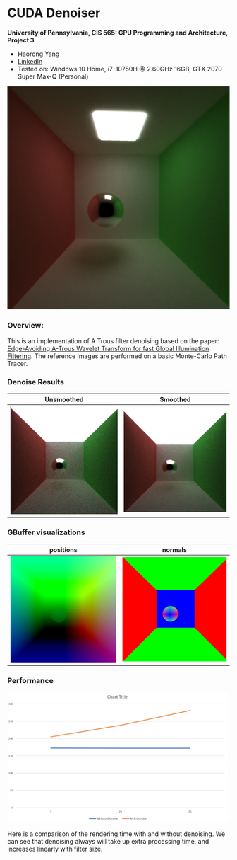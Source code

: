 CUDA Denoiser
================
**University of Pennsylvania, CIS 565: GPU Programming and Architecture, Project 3**
* Haorong Yang
* [LinkedIn](https://www.linkedin.com/in/haorong-henry-yang/)
* Tested on: Windows 10 Home, i7-10750H @ 2.60GHz 16GB, GTX 2070 Super Max-Q (Personal)

<img src="img/smoothed2.png" width="650">  



### Overview:
This is an implementation of A Trous filter denoising based on the paper: [Edge-Avoiding À-Trous Wavelet Transform for fast Global
Illumination Filtering](https://jo.dreggn.org/home/2010_atrous.pdf). The reference images are performed on a basic Monte-Carlo Path Tracer.
  

### Denoise Results
Unsmoothed           |       Smoothed           
:-------------------------:|:-------------------------:
<img src="img/unsmoothed.png" width="500">| <img src="img/smoothed.png" width="500"> |


### GBuffer visualizations
positions         |   normals
:-------------------------:|:-------------------------:
<img src="img/pos.png" width="500">| <img src="img/normal.png" width="500"> |


### Performance
<img src="img/performance2.PNG" width="500">


Here is a comparison of the rendering time with and without denoising. We can see that denoising always will take up extra processing time, and increases linearly with filter size.

